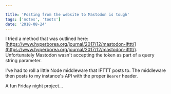 ```yaml
---

title: 'Posting from the website to Mastodon is tough'
tags: ['notes', 'toots']
date: '2018-08-24'
---
```


I tried a method that was outlined here: [https://www.hyperborea.org/journal/2017/12/mastodon-ifttt/](https://www.hyperborea.org/journal/2017/12/mastodon-ifttt/). Unfortunately Mastodon wasn't accepting the token as part of a query string parameter.

I've had to roll a little Node middleware that IFTTT posts to. The middleware then posts to my instance's API with the proper `Bearer` header.

A fun Friday night project...